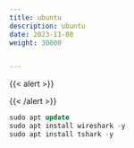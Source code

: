 ```yaml
---
title: ubuntu
description: ubuntu
date: 2023-11-08
weight: 30000


---
```


{{< alert >}}



{{< /alert >}}



```sql
sudo apt update
sudo apt install wireshark -y
sudo apt install tshark -y






```